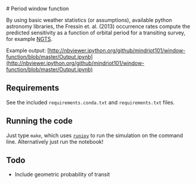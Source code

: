 # Period window function

By using basic weather statistics (or assumptions), available python astronomy libraries, the Fressin et. al. (2013) occurrence rates compute the predicted sensitivity as a function of orbital period for a transiting survey, for example [NGTS](http://www.ngtransits.org/). 

Example output: [http://nbviewer.ipython.org/github/mindriot101/window-function/blob/master/Output.ipynb](http://nbviewer.ipython.org/github/mindriot101/window-function/blob/master/Output.ipynb)

## Requirements

See the included `requirements.conda.txt` and `requirements.txt` files.

## Running the code

Just type `make`, which uses [`runipy`](https://github.com/paulgb/runipy) to run the simulation on the command line. Alternatively just run the notebook!

## Todo

* Include geometric probability of transit
